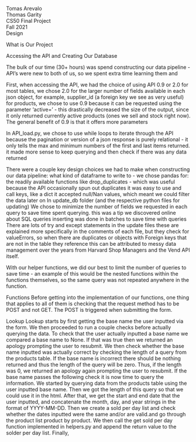 Tomas Arevalo\
Thomas Garity\
CS50 Final Project\
Fall 2021\
Design

What is Our Project


Accessing the API and Creating Our Database

The bulk of our time (30+ hours) was spend constructing our data pipeline - API’s were new to both of us, so we spent extra time learning them and 

First, when accessing the API, we had the choice of using API 0.9 or 2.0
for most tables, we chose 2.0 for the larger number of fields available in each json object, for example, supplier_id (a foreign key we see as very useful)
for products, we chose to use 0.9 because it can be requested using the parameter ‘active=’ - this drastically decreased the size of the output, since it only returned currently active products (ones we sell and stock right now). The general benefit of 0.9 is that it offers more parameters

In API_load.py,
we chose to use while loops to iterate through the API because the pagination or version of a json response is purely relational - it only tells the max and minimum numbers of the first and last items returned. it made more sense to keep querying and then check if there was any data returned

There were a couple key design choices we had to make when constructing our data pipeline:
what kind of dataframe to write to - we chose pandas for:
 the readily available functions like drop_duplicates - which was useful because the API occasionally spun out duplicates
it was easy to use and call keys, like a dict
it accepted null/Nan values, which meant we could filter the data later on
In update_db folder (and the respective python files for updating)
We chose to minimize the number of fields we requested in each query to save time spent querying. this was a tip we discovered online about SQL queries
inserting was done in batches to save time with queries
There are lots of try and except statements in the update files
these are explained more specifically in the comments of each file, but they check for valueErrors, so when there are duplicates or objects with Foreign keys that are not in the table they reference
this can be attributed to messy data management over the years from Harvard Shop Managers and the Vend API itself.

With our helper functions, we did our best to limit the number of queries to save time - an example of this would be the nested functions within the functions themselves, so the same query was not repeated anywhere in the function.

Functions
Before getting into the implementation of our functions, one thing that applies to all of them is checking that the request method has to be POST and not GET. The POST is triggered when submitting the form.


Lookup
Lookup starts by first getting the base name the user inputted via the form. We then proceeded to run a couple checks before actually querying the data. To check that the user actually inputted a base name we compared a base name to None. If that was true then we returned an apology prompting the user to resubmit. We then check whether the base name inputted was actually correct by checking the length of a query from the products table. If the base name is incorrect there should be nothing returned and thus the length of the query will be zero. Thus, if the length was 0, we returned an apology again prompting the user to resubmit.
 If the base name passes the following check it is now time to query the information. We started by querying data from the products table using the user inputted base name. Then we got the length of this query so that we could use it in the html. After that, we get the start and end date that the user inputted, and concatenate the month, day, and year strings in the format of YYYY-MM-DD. Then we create a sold per day list and check whether the dates inputted were the same and/or are valid.and go through the product list product by product. We then call the get sold per day function implemented in helpers.py and append the return value to the solder per day list. Finally, 



